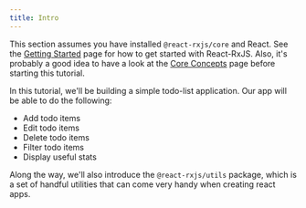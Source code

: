 ```yaml
---
title: Intro
---
```


This section assumes you have installed `@react-rxjs/core` and React.
See the [Getting Started](/docs/gettingStarted) page for how to get started with
React-RxJS. Also, it's probably a good idea to have a look at the [Core Concepts](/docs/coreConcepts)
page before starting this tutorial.

In this tutorial, we'll be building a simple todo-list application. Our app will
be able to do the following:

- Add todo items
- Edit todo items
- Delete todo items
- Filter todo items
- Display useful stats

Along the way, we'll also introduce the `@react-rxjs/utils` package, which is a set
of handful utilities that can come very handy when creating react apps.
